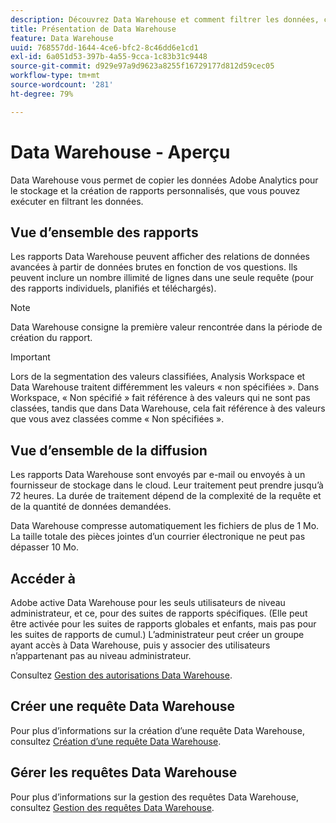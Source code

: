 ```yaml
---
description: Découvrez Data Warehouse et comment filtrer les données, ce qui vous permet de créer et d’exécuter des rapports personnalisés.
title: Présentation de Data Warehouse
feature: Data Warehouse
uuid: 768557dd-1644-4ce6-bfc2-8c46dd6e1cd1
exl-id: 6a051d53-397b-4a55-9cca-1c83b31c9448
source-git-commit: d929e97a9d9623a8255f16729177d812d59cec05
workflow-type: tm+mt
source-wordcount: '281'
ht-degree: 79%

---
```


# Data Warehouse - Aperçu

Data Warehouse vous permet de copier les données Adobe Analytics pour le stockage et la création de rapports personnalisés, que vous pouvez exécuter en filtrant les données.

## Vue d’ensemble des rapports

Les rapports Data Warehouse peuvent afficher des relations de données avancées à partir de données brutes en fonction de vos questions. Ils peuvent inclure un nombre illimité de lignes dans une seule requête (pour des rapports individuels, planifiés et téléchargés).

>[!NOTE]
>
>Data Warehouse consigne la première valeur rencontrée dans la période de création du rapport.

>[!IMPORTANT]
>
>Lors de la segmentation des valeurs classifiées, Analysis Workspace et Data Warehouse traitent différemment les valeurs « non spécifiées ». Dans Workspace, « Non spécifié » fait référence à des valeurs qui ne sont pas classées, tandis que dans Data Warehouse, cela fait référence à des valeurs que vous avez classées comme « Non spécifiées ».

## Vue d’ensemble de la diffusion

Les rapports Data Warehouse sont envoyés par e-mail ou envoyés à un fournisseur de stockage dans le cloud. Leur traitement peut prendre jusqu’à 72 heures. La durée de traitement dépend de la complexité de la requête et de la quantité de données demandées.

Data Warehouse compresse automatiquement les fichiers de plus de 1 Mo. La taille totale des pièces jointes d’un courrier électronique ne peut pas dépasser 10 Mo.

## Accéder à

Adobe active Data Warehouse pour les seuls utilisateurs de niveau administrateur, et ce, pour des suites de rapports spécifiques. (Elle peut être activée pour les suites de rapports globales et enfants, mais pas pour les suites de rapports de cumul.) L’administrateur peut créer un groupe ayant accès à Data Warehouse, puis y associer des utilisateurs n’appartenant pas au niveau administrateur.

Consultez [Gestion des autorisations Data Warehouse](/help/export/data-warehouse/t-dw-group.md).

## Créer une requête Data Warehouse

Pour plus d’informations sur la création d’une requête Data Warehouse, consultez [Création d’une requête Data Warehouse](/help/export/data-warehouse/create-request/t-dw-create-request.md).

## Gérer les requêtes Data Warehouse

Pour plus d’informations sur la gestion des requêtes Data Warehouse, consultez [Gestion des requêtes Data Warehouse](/help/export/data-warehouse/data-warehouse-requests-manage.md).

